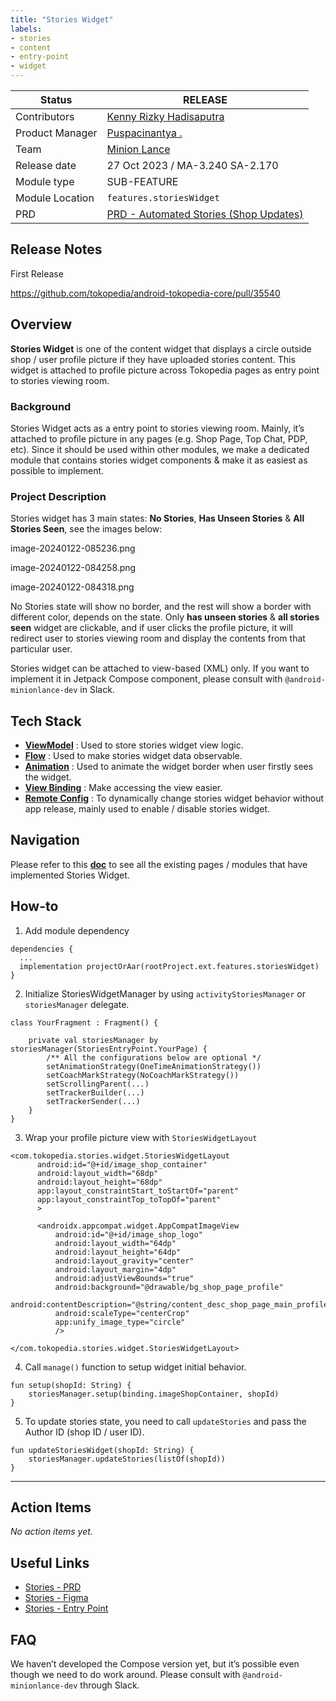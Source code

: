 ```yaml
---
title: "Stories Widget"
labels:
- stories
- content
- entry-point
- widget
---
```



| **Status** | <!--start status:GREEN-->RELEASE<!--end status--> |
| --- | --- |
| Contributors | [Kenny Rizky Hadisaputra](https://tokopedia.atlassian.net/wiki/people/5d1471f0b8c82e0c0ff12c67?ref=confluence)  |
| Product Manager | [Puspacinantya .](https://tokopedia.atlassian.net/wiki/people/6212c45197d313006ba3b24f?ref=confluence)  |
| Team | [Minion Lance](/wiki/spaces/PA/pages/1939344716/Android+Minion+Lance) |
| Release date | 27 Oct 2023 / <!--start status:BLUE-->MA-3.240<!--end status--> <!--start status:GREEN-->SA-2.170<!--end status--> |
| Module type | <!--start status:PURPLE-->SUB-FEATURE<!--end status--> |
| Module Location | `features.storiesWidget` | `features/content/stories_widget` |
| PRD | [PRD - Automated Stories (Shop Updates)](/wiki/spaces/CN/pages/2260959233) |

## Release Notes

<!--start expand:27 Oct 2023 (MA-3.240/SA-2.170)-->
First Release

<https://github.com/tokopedia/android-tokopedia-core/pull/35540>
<!--end expand-->

## Overview

**Stories Widget** is one of the content widget that displays a circle outside shop / user profile picture if they have uploaded stories content. This widget is attached to profile picture across Tokopedia pages as entry point to stories viewing room.

### Background

Stories Widget acts as a entry point to stories viewing room. Mainly, it’s attached to profile picture in any pages (e.g. Shop Page, Top Chat, PDP, etc). Since it should be used within other modules, we make a dedicated module that contains stories widget components & make it as easiest as possible to implement.

### Project Description

Stories widget has 3 main states: **No Stories**, **Has Unseen Stories** & **All Stories Seen**, see the images below:

image-20240122-085236.png

image-20240122-084258.png

image-20240122-084318.png

No Stories state will show no border, and the rest will show a border with different color, depends on the state. Only **has unseen stories** & **all stories seen** widget are clickable, and if user clicks the profile picture, it will redirect user to stories viewing room and display the contents from that particular user.

Stories widget can be attached to view-based (XML) only. If you want to implement it in Jetpack Compose component, please consult with `@android-minionlance-dev` in Slack.

## Tech Stack

- [**ViewModel**](https://developer.android.com/topic/libraries/architecture/viewmodel) : Used to store stories widget view logic.
- [**Flow**](https://developer.android.com/kotlin/flow) : Used to make stories widget data observable.
- [**Animation**](https://developer.android.com/develop/ui/views/animations/overview) : Used to animate the widget border when user firstly sees the widget.
- [**View Binding**](https://developer.android.com/topic/libraries/view-binding) : Make accessing the view easier.
- [**Remote Config**](https://firebase.google.com/docs/remote-config) : To dynamically change stories widget behavior without app release, mainly used to enable / disable stories widget.

## Navigation

Please refer to this [**doc**](/wiki/spaces/PA/pages/2330069074/Entry+Points) to see all the existing pages / modules that have implemented Stories Widget.

## How-to

1. Add module dependency



```
dependencies {
  ...
  implementation projectOrAar(rootProject.ext.features.storiesWidget)
}
```
2. Initialize StoriesWidgetManager by using `activityStoriesManager` or `storiesManager` delegate.



```
class YourFragment : Fragment() {

    private val storiesManager by storiesManager(StoriesEntryPoint.YourPage) {
        /** All the configurations below are optional */
        setAnimationStrategy(OneTimeAnimationStrategy())
        setCoachMarkStrategy(NoCoachMarkStrategy())
        setScrollingParent(...)
        setTrackerBuilder(...)
        setTrackerSender(...)
    }
}
```
3. Wrap your profile picture view with `StoriesWidgetLayout`



```
<com.tokopedia.stories.widget.StoriesWidgetLayout
      android:id="@+id/image_shop_container"
      android:layout_width="68dp"
      android:layout_height="68dp"
      app:layout_constraintStart_toStartOf="parent"
      app:layout_constraintTop_toTopOf="parent"
      >
  
      <androidx.appcompat.widget.AppCompatImageView
          android:id="@+id/image_shop_logo"
          android:layout_width="64dp"
          android:layout_height="64dp"
          android:layout_gravity="center"
          android:layout_margin="4dp"
          android:adjustViewBounds="true"
          android:background="@drawable/bg_shop_page_profile"
          android:contentDescription="@string/content_desc_shop_page_main_profile_image"
          android:scaleType="centerCrop"
          app:unify_image_type="circle"
          />

</com.tokopedia.stories.widget.StoriesWidgetLayout>
```
4. Call `manage()` function to setup widget initial behavior.



```
fun setup(shopId: String) {
    storiesManager.setup(binding.imageShopContainer, shopId)
}
```
5. To update stories state, you need to call `updateStories` and pass the Author ID (shop ID / user ID).



```
fun updateStoriesWidget(shopId: String) {
    storiesManager.updateStories(listOf(shopId))
}
```



---

## Action Items

*No action items yet.*

## Useful Links

- [Stories - PRD](https://tokopedia.atlassian.net/wiki/spaces/CN/pages/2260959233/PRD+-+Automated+Stories+Shop+Updates)
- [Stories - Figma](https://www.figma.com/file/sYnxbgXNJ2XepdKuCyStMj/%5BPlay%5D-Story---Mobile?type=design&mode=design&t=4hN9TbJELZw9wRt9-0)
- [Stories - Entry Point](/wiki/spaces/PA/pages/2330069074/Entry+Points)

## FAQ

<!--start expand:Can I implement this widget in Jetpack Compose component?-->
We haven’t developed the Compose version yet, but it’s possible even though we need to do work around. Please consult with `@android-minionlance-dev` through Slack.
<!--end expand-->

